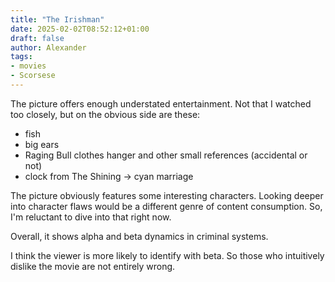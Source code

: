 ```yaml
---
title: "The Irishman"
date: 2025-02-02T08:52:12+01:00
draft: false
author: Alexander
tags:
- movies
- Scorsese
---
```


The picture offers enough understated entertainment.
Not that I watched too closely, but on the obvious side are these:

- fish
- big ears
- Raging Bull clothes hanger and other small references (accidental or not)
- clock from The Shining -> cyan marriage

The picture obviously features some interesting characters.
Looking deeper into character flaws would be a different genre of content consumption.
So, I'm reluctant to dive into that right now.

Overall, it shows alpha and beta dynamics in criminal systems.

I think the viewer is more likely to identify with beta.
So those who intuitively dislike the movie are not entirely wrong.
